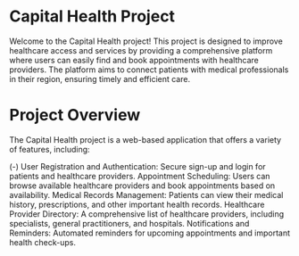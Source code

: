 # Capital Health Project

Welcome to the Capital Health project! This project is designed to improve healthcare access and services by providing a comprehensive platform where users can easily find and book appointments with healthcare providers. The platform aims to connect patients with medical professionals in their region, ensuring timely and efficient care.

# Project Overview
The Capital Health project is a web-based application that offers a variety of features, including:

(-) User Registration and Authentication: Secure sign-up and login for patients and healthcare providers.
Appointment Scheduling: Users can browse available healthcare providers and book appointments based on availability.
Medical Records Management: Patients can view their medical history, prescriptions, and other important health records.
Healthcare Provider Directory: A comprehensive list of healthcare providers, including specialists, general practitioners, and hospitals.
Notifications and Reminders: Automated reminders for upcoming appointments and important health check-ups.
